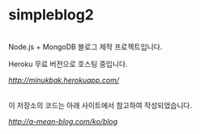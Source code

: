 # simpleblog2
<br>
Node.js + MongoDB 블로그 제작 프로젝트입니다.

Heroku 무료 버전으로 호스팅 중입니다.

*http://minukbak.herokuapp.com/*

<br>
이 저장소의 코드는 아래 사이트에서 참고하여 작성되었습니다.

*http://a-mean-blog.com/ko/blog*

